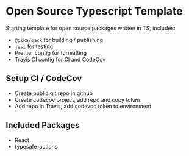 # Open Source Typescript Template

Starting template for open source packages written in TS, includes:

- `@pika/pack` for building / publishing
- `jest` for testing
- Prettier config for formatting
- Travis CI config for CI and CodeCov

## Setup CI / CodeCov

- Create public git repo in github
- Create codecov project, add repo and copy token
- Add repo in Travis, add codevoc token to environment

## Included Packages

- React
- typesafe-actions
